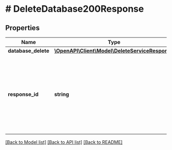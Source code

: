 # # DeleteDatabase200Response

## Properties

Name | Type | Description | Notes
------------ | ------------- | ------------- | -------------
**database_delete** | [**\OpenAPI\Client\Model\DeleteServiceResponse**](DeleteServiceResponse.md) |  |
**response_id** | **string** | Идентификатор запроса, который можно указывать при обращении в службу технической поддержки, чтобы помочь определить проблему. |

[[Back to Model list]](../../README.md#models) [[Back to API list]](../../README.md#endpoints) [[Back to README]](../../README.md)

